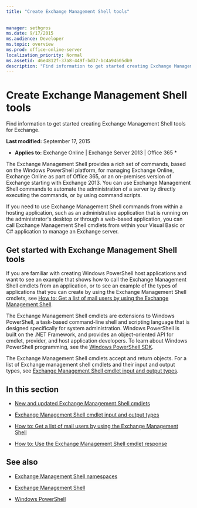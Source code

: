 ```yaml
---
title: "Create Exchange Management Shell tools"
 
 
manager: sethgros
ms.date: 9/17/2015
ms.audience: Developer
ms.topic: overview
ms.prod: office-online-server
localization_priority: Normal
ms.assetid: 46e4812f-37a8-449f-bd37-bc4a94605db9
description: "Find information to get started creating Exchange Management Shell tools for Exchange."
---
```


# Create Exchange Management Shell tools

Find information to get started creating Exchange Management Shell tools for Exchange.
  
 **Last modified:** September 17, 2015 
  
 * **Applies to:** Exchange Online | Exchange Server 2013 | Office 365 * 
  
The Exchange Management Shell provides a rich set of commands, based on the Windows PowerShell platform, for managing Exchange Online, Exchange Online as part of Office 365, or an on-premises version of Exchange starting with Exchange 2013. You can use Exchange Management Shell commands to automate the administration of a server by directly executing the commands, or by using command scripts.
  
If you need to use Exchange Management Shell commands from within a hosting application, such as an administrative application that is running on the administrator's desktop or through a web-based application, you can call Exchange Management Shell cmdlets from within your Visual Basic or C# application to manage an Exchange server.
  
## Get started with Exchange Management Shell tools
<a name="SP15GettingStartedTemplate_WhatDoYouNeed"> </a>

If you are familiar with creating Windows PowerShell host applications and want to see an example that shows how to call the Exchange Management Shell cmdlets from an application, or to see an example of the types of applications that you can create by using the Exchange Management Shell cmdlets, see [How to: Get a list of mail users by using the Exchange Management Shell](how-to-get-a-list-of-mail-users-by-using-the-exchange-management-shell.md).
  
The Exchange Management Shell cmdlets are extensions to Windows PowerShell, a task-based command-line shell and scripting language that is designed specifically for system administration. Windows PowerShell is built on the .NET Framework, and provides an object-oriented API for cmdlet, provider, and host application developers. To learn about Windows PowerShell programming, see the [Windows PowerShell SDK](http://msdn.microsoft.com/en-us/library/dd835506%28VS.85%29.aspx).
  
The Exchange Management Shell cmdlets accept and return objects. For a list of Exchange management shell cmdlets and their input and output types, see [Exchange Management Shell cmdlet input and output types](exchange-management-shell-cmdlet-input-and-output-types.md).
  
## In this section
<a name="SP15GettingStartedTemplate_WhatDoYouNeed"> </a>

- [New and updated Exchange Management Shell cmdlets](new-and-updated-exchange-management-shell-cmdlets.md)
    
- [Exchange Management Shell cmdlet input and output types](exchange-management-shell-cmdlet-input-and-output-types.md)
    
- [How to: Get a list of mail users by using the Exchange Management Shell](how-to-get-a-list-of-mail-users-by-using-the-exchange-management-shell.md)
    
- [How to: Use the Exchange Management Shell cmdlet response](how-to-use-the-exchange-management-shell-cmdlet-response.md)
    
## See also
<a name="SP15GettingStartedTemplate_WhatDoYouNeed"> </a>

- [Exchange Management Shell namespaces](exchange-management-shell-namespaces.md)
    
- [Exchange Management Shell](http://technet.microsoft.com/en-us/library/bb123778.aspx)
    
- [Windows PowerShell](http://msdn.microsoft.com/en-us/library/dd835506%28v=vs.85%29.aspx)
    

